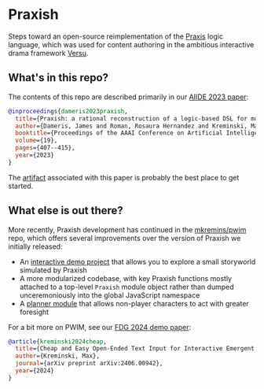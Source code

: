# Praxish
Steps toward an open-source reimplementation of the [Praxis](https://versu.com/wp-content/uploads/2014/05/praxis.pdf) logic language, which was used for content authoring in the ambitious interactive drama framework [Versu](https://versu.com/about/how-versu-works/).

## What's in this repo?
The contents of this repo are described primarily in our [AIIDE 2023 paper](https://ojs.aaai.org/index.php/AIIDE/article/view/27537):

```bibtex
@inproceedings{dameris2023praxish,
  title={Praxish: a rational reconstruction of a logic-based DSL for modeling social practices},
  author={Dameris, James and Roman, Rosaura Hernandez and Kreminski, Max},
  booktitle={Proceedings of the AAAI Conference on Artificial Intelligence and Interactive Digital Entertainment},
  volume={19},
  pages={407--415},
  year={2023}
}
```

The [artifact](https://github.com/mkremins/praxish/releases/tag/aiide-23) associated with this paper is probably the best place to get started.

## What else is out there?
More recently, Praxish development has continued in the [mkremins/pwim](https://github.com/mkremins/pwim) repo, which offers several improvements over the version of Praxish we initially released:

- An [interactive demo project](https://mkremins.github.io/pwim/) that allows you to explore a small storyworld simulated by Praxish
- A more modularized codebase, with key Praxish functions mostly attached to a top-level `Praxish` module object rather than dumped unceremoniously into the global JavaScript namespace
- A [planner module](https://github.com/mkremins/pwim/blob/master/planner.js) that allows non-player characters to act with greater foresight

For a bit more on PWIM, see our [FDG 2024 demo paper](https://arxiv.org/abs/2406.00942):

```bibtex
@article{kreminski2024cheap,
  title={Cheap and Easy Open-Ended Text Input for Interactive Emergent Narrative},
  author={Kreminski, Max},
  journal={arXiv preprint arXiv:2406.00942},
  year={2024}
}
```

